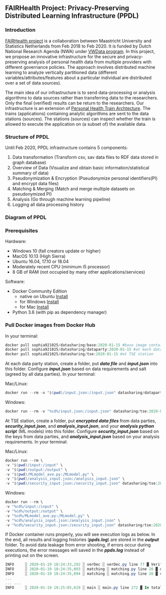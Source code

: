 ## FAIRHealth Project: Privacy-Preserving Distributed Learning Infrastructure (PPDL)

### Introduction ###

[FAIRHealth project](https://www.maastrichtuniversity.nl/research/institutes/ids/research/research-projects/analyzing-partitioned-fair-health-data-0) is a collaboration between Maastricht University and Statistics Netherlands from Feb 2018 to Feb 2020. It is funded by Dutch National Research Agenda (NWA) under [VWData program](https://commit2data.nl/vwdata). In this project, we propose an innovative infrastructure for the secure and privacy-preserving analysis of personal health data from multiple providers with different governance policies. The approach involves distributed machine learning to analyze vertically partitioned data (different variables/attributes/features about a particular individual are distributed over a set of data sources). 

The main idea of our infrastructure is to send data-processing or analysis algorithms to data sources rather than transferring data to the researchers. Only the final (verified) results can be return to the researchers. Our infrastructure is an extension of [Personal Health Train Archtecture](https://www.dtls.nl/fair-data/personal-health-train/). The trains (applications) containing analytic algorithms are sent to the data stations (sources). The stations (sources) can inspect whether the train is allowed to execute the application on (a subset of) the available data.

### Structure of PPDL

Until Feb 2020, PPDL infrastructure contains 5 components:

1. Data transformation (Transform csv, sav data files to RDF data stored in graph database)
2. Overview of Data (Visualize and obtain basic information/statistical summary of data)
3. Pseudonymization & Encryption (Pseudonymize personal identifiers(PI) and encrypt data files)
4. Matching & Merging (Match and merge multiple datasets on pseudonymized PI)
5. Analysis (Go through machine learning pipeline)
6. Logging all data processing history

### Diagram of PPDL ###

### Prerequisites

Hardware:

- Windows 10 (fall creators update or higher)
- MacOS 10.13 (High Sierra)
- Ubuntu 16.04, 17.10 or 18.04
- Moderately recent CPU (minimum i5 processor)
- 8 GB of RAM (not occupied by many other applications/services)

Software:

- Docker Community Edition
  - native on Ubuntu [Install](https://docs.docker.com/install/linux/docker-ce/ubuntu/#set-up-the-repository)
  - for Windows [Install](https://hub.docker.com/editions/community/docker-ce-desktop-windows)
  - for Mac [Install](https://hub.docker.com/editions/community/docker-ce-desktop-mac)
- Python 3.6 (with pip as dependency manager)

### Pull Docker images from Docker Hub

In your terminal: 

``` powershell
docker pull sophia921025/datasharing/base:2020-01-15 #base image contains needed libraries
docker pull sophia921025/datasharing/dataparty:2020-01-15 #at each data party station
docker pull sophia921025/datasharing/tse:2020-01-15 #at TSE station
```

At each data party station, create a folder, put ***data file*** and ***input.json*** into this folder. Configure ***input.json*** based on data requirements and salt (agreed by all data parties). In your terminal:

Mac/Linux:

```powershell
docker run --rm -v "$(pwd)/input.json:/input.json" datasharing/dataparty:2020-01-15
```

Windows:

```powershell
docker run --rm -v "%cd%/input.json:/input.json" datasharing/tse:2020-01-15
```

At TSE station, create a folder, put ***encrypted data files*** from data parties, ***security_input.json***, and ***analysis_input.json***, and your ***analysis python scrip***t (ML models) into this folder. Configure ***security_input.json*** based on the keys from data parties, and ***analysis_input.json*** based on your analysis requirements. In your terminal:

Mac/Linux:

```powershell
docker run --rm \
-v "$(pwd)/input:/input" \
-v "$(pwd)/output:/output" \
-v "$(pwd)/MLmodel_ave.py:/MLmodel.py" \
-v "$(pwd)/analysis_input.json:/analysis_input.json" \
-v "$(pwd)/security_input.json:/security_input.json" datasharing/tse:2020-01-15
```

Windows:

```powershell
docker run --rm \
-v "%cd%/input:/input" \
-v "%cd%/output:/output" \
-v "%cd%/MLmodel_ave.py:/MLmodel.py" \
-v "%cd%/analysis_input.json:/analysis_input.json" \
-v "%cd%/security_input.json:/security_input.json" datasharing/tse:2020-01-15
```

If Docker container runs properly, you will see execution logs as below. In the end, all results and logging histories (***ppds.log***) are stored in the ***output*** folder. To avoid data leakage from error shooting, if errors occur during executions, the error messages will saved in the ***ppds.log*** instead of printing out on the screen.

```powershell
INFO     ░ 2020-01-19 10:24:33,292 ░ verDec ░ verDec.py line 77 ▓ Verification and decryption took 1.2064s to run
INFO     ░ 2020-01-19 10:24:35,093 ░ matching ░ matching.py line 26 ▓ dms has 3285 rows
INFO     ░ 2020-01-19 10:24:35,094 ░ matching ░ matching.py line 26 ▓ cbs has 5000 rows
... 
... ...
INFO     ░ 2020-01-19 10:25:05,619 ░ main ░ main.py line 272 ▓ In total, all models training took 16.6441 to run.
```